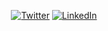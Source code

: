 <!--
**ehernandez/ehernandez** is a ✨ _special_ ✨ repository because its `README.md` (this file) appears on your GitHub profile.

Here are some ideas to get you started:

- 🔭 I’m currently working on ...
- 🌱 I’m currently learning ...
- 👯 I’m looking to collaborate on ...
- 🤔 I’m looking for help with ...
- 💬 Ask me about ...
- 📫 How to reach me: ...
- 😄 Pronouns: ...
- ⚡ Fun fact: ...
-->

<p align="center">
	<a href="https://twitter.com/ebhernandez"><img src="https://img.shields.io/twitter/follow/ebhernandez?label=Twitter&style=social" alt="Twitter"></a>
	<a href="https://www.linkedin.com/in/emerson-hernandez/"><img src="https://img.shields.io/badge/LinkedIn--_.svg?style=social&logo=linkedin" alt="LinkedIn"></a>
</p>
